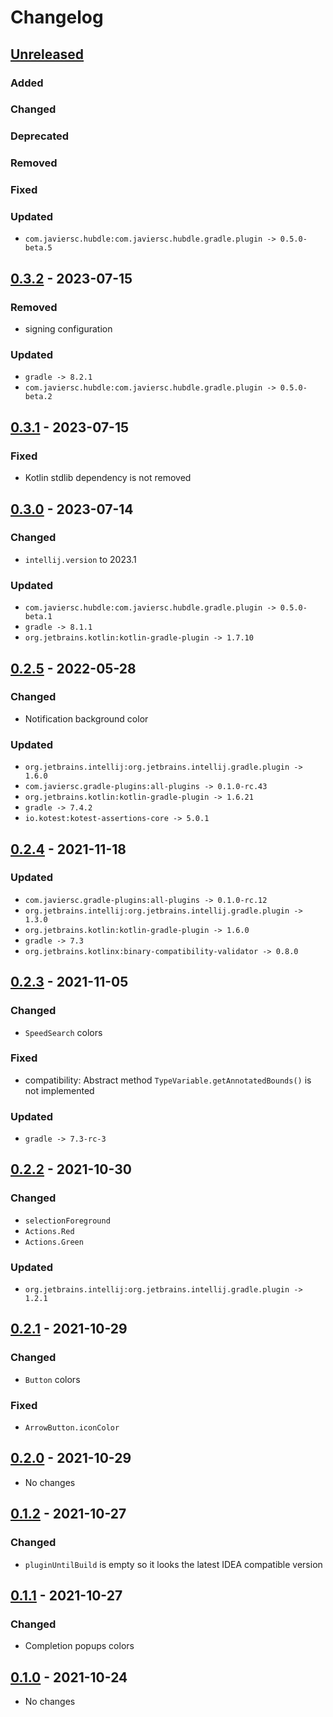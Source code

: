 # Changelog

## [Unreleased]

### Added

### Changed

### Deprecated

### Removed

### Fixed

### Updated

- `com.javiersc.hubdle:com.javiersc.hubdle.gradle.plugin -> 0.5.0-beta.5`

## [0.3.2] - 2023-07-15

### Removed

- signing configuration

### Updated

- `gradle -> 8.2.1`
- `com.javiersc.hubdle:com.javiersc.hubdle.gradle.plugin -> 0.5.0-beta.2`

## [0.3.1] - 2023-07-15

### Fixed

- Kotlin stdlib dependency is not removed

## [0.3.0] - 2023-07-14

### Changed

- `intellij.version` to 2023.1

### Updated

- `com.javiersc.hubdle:com.javiersc.hubdle.gradle.plugin -> 0.5.0-beta.1`
- `gradle -> 8.1.1`
- `org.jetbrains.kotlin:kotlin-gradle-plugin -> 1.7.10`

## [0.2.5] - 2022-05-28

### Changed

- Notification background color

### Updated

- `org.jetbrains.intellij:org.jetbrains.intellij.gradle.plugin -> 1.6.0`
- `com.javiersc.gradle-plugins:all-plugins -> 0.1.0-rc.43`
- `org.jetbrains.kotlin:kotlin-gradle-plugin -> 1.6.21`
- `gradle -> 7.4.2`
- `io.kotest:kotest-assertions-core -> 5.0.1`

## [0.2.4] - 2021-11-18

### Updated

- `com.javiersc.gradle-plugins:all-plugins -> 0.1.0-rc.12`
- `org.jetbrains.intellij:org.jetbrains.intellij.gradle.plugin -> 1.3.0`
- `org.jetbrains.kotlin:kotlin-gradle-plugin -> 1.6.0`
- `gradle -> 7.3`
- `org.jetbrains.kotlinx:binary-compatibility-validator -> 0.8.0`

## [0.2.3] - 2021-11-05

### Changed

- `SpeedSearch` colors

### Fixed

- compatibility: Abstract method `TypeVariable.getAnnotatedBounds()` is not implemented

### Updated

- `gradle -> 7.3-rc-3`

## [0.2.2] - 2021-10-30

### Changed

- `selectionForeground`
- `Actions.Red`
- `Actions.Green`

### Updated

- `org.jetbrains.intellij:org.jetbrains.intellij.gradle.plugin -> 1.2.1`

## [0.2.1] - 2021-10-29

### Changed

- `Button` colors

### Fixed

- `ArrowButton.iconColor`

## [0.2.0] - 2021-10-29

- No changes

## [0.1.2] - 2021-10-27

### Changed

- `pluginUntilBuild` is empty so it looks the latest IDEA compatible version

## [0.1.1] - 2021-10-27

### Changed

- Completion popups colors

## [0.1.0] - 2021-10-24

- No changes

[Unreleased]: https://github.com/JavierSegoviaCordoba/intellij-theme-javiersc/compare/0.3.2...HEAD

[0.3.2]: https://github.com/JavierSegoviaCordoba/intellij-theme-javiersc/compare/0.3.1...0.3.2

[0.3.1]: https://github.com/JavierSegoviaCordoba/intellij-theme-javiersc/compare/0.3.0...0.3.1

[0.3.0]: https://github.com/JavierSegoviaCordoba/intellij-theme-javiersc/compare/0.2.5...0.3.0

[0.2.5]: https://github.com/JavierSegoviaCordoba/intellij-theme-javiersc/compare/0.2.4...0.2.5

[0.2.4]: https://github.com/JavierSegoviaCordoba/intellij-theme-javiersc/compare/0.2.3...0.2.4

[0.2.3]: https://github.com/JavierSegoviaCordoba/intellij-theme-javiersc/compare/0.2.2...0.2.3

[0.2.2]: https://github.com/JavierSegoviaCordoba/intellij-theme-javiersc/compare/0.2.1...0.2.2

[0.2.1]: https://github.com/JavierSegoviaCordoba/intellij-theme-javiersc/compare/0.2.0...0.2.1

[0.2.0]: https://github.com/JavierSegoviaCordoba/intellij-theme-javiersc/compare/0.1.2...0.2.0

[0.1.2]: https://github.com/JavierSegoviaCordoba/intellij-theme-javiersc/compare/0.1.1...0.1.2

[0.1.1]: https://github.com/JavierSegoviaCordoba/intellij-theme-javiersc/compare/0.1.0...0.1.1

[0.1.0]: https://github.com/JavierSegoviaCordoba/intellij-theme-javiersc/commits/0.1.0
